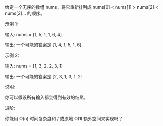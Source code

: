 给定一个无序的数组 nums，将它重新排列成 nums[0] < nums[1] > nums[2] < nums[3]... 的顺序。

示例 1:

输入: nums = [1, 5, 1, 1, 6, 4]

输出: 一个可能的答案是 [1, 4, 1, 5, 1, 6]

示例 2:

输入: nums = [1, 3, 2, 2, 3, 1]

输出: 一个可能的答案是 [2, 3, 1, 3, 1, 2]

说明:

你可以假设所有输入都会得到有效的结果。

进阶:

你能用 O(n) 时间复杂度和 / 或原地 O(1) 额外空间来实现吗？
